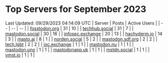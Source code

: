 # Top Servers for September 2023
Last Updated: 09/29/2023 04:14:09 UTC
| Server | Posts | Active Users |
| -- | -- | -- |
| [fosstodon.org](https://fosstodon.org/tags/PowerShell) | 31 | 10 |
| [techhub.social](https://techhub.social/tags/PowerShell) | 31 | 7 |
| [mastodon.social](https://mastodon.social/tags/PowerShell) | 30 | 16 |
| [infosec.exchange](https://infosec.exchange/tags/PowerShell) | 20 | 13 |
| [hachyderm.io](https://hachyderm.io/tags/PowerShell) | 14 | 3 |
| [masto.ai](https://masto.ai/tags/PowerShell) | 8 | 1 |
| [norden.social](https://norden.social/tags/PowerShell) | 5 | 2 |
| [mastodon.sdf.org](https://mastodon.sdf.org/tags/PowerShell) | 2 | 2 |
| [tech.lgbt](https://tech.lgbt/tags/PowerShell) | 2 | 2 |
| [ioc.exchange](https://ioc.exchange/tags/PowerShell) | 1 | 1 |
| [mastodon.nu](https://mastodon.nu/tags/PowerShell) | 1 | 1 |
| [mastodon.uno](https://mastodon.uno/tags/PowerShell) | 1 | 1 |
| [mastodonapp.uk](https://mastodonapp.uk/tags/PowerShell) | 1 | 1 |
| [mstdn.social](https://mstdn.social/tags/PowerShell) | 1 | 1 |
| [vmst.io](https://vmst.io/tags/PowerShell) | 1 | 1 |
